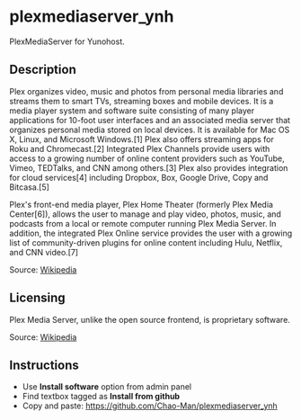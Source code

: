 plexmediaserver_ynh
=============

PlexMediaServer for Yunohost.

## Description
Plex organizes video, music and photos from personal media libraries and streams them to smart TVs, streaming boxes and mobile devices. It is a media player system and software suite consisting of many player applications for 10-foot user interfaces and an associated media server that organizes personal media stored on local devices. It is available for Mac OS X, Linux, and Microsoft Windows.[1] Plex also offers streaming apps for Roku and Chromecast.[2] Integrated Plex Channels provide users with access to a growing number of online content providers such as YouTube, Vimeo, TEDTalks, and CNN among others.[3] Plex also provides integration for cloud services[4] including Dropbox, Box, Google Drive, Copy and Bitcasa.[5]

Plex's front-end media player, Plex Home Theater (formerly Plex Media Center[6]), allows the user to manage and play video, photos, music, and podcasts from a local or remote computer running Plex Media Server. In addition, the integrated Plex Online service provides the user with a growing list of community-driven plugins for online content including Hulu, Netflix, and CNN video.[7]

Source: [Wikipedia](http://en.wikipedia.org/wiki/Plex_(software))

## Licensing

Plex Media Server, unlike the open source frontend, is proprietary software.

Source: [Wikipedia](http://en.wikipedia.org/wiki/Plex_(software))

## Instructions

- Use **Install software** option from admin panel
- Find textbox tagged as **Install from github**
- Copy and paste: https://github.com/Chao-Man/plexmediaserver_ynh
